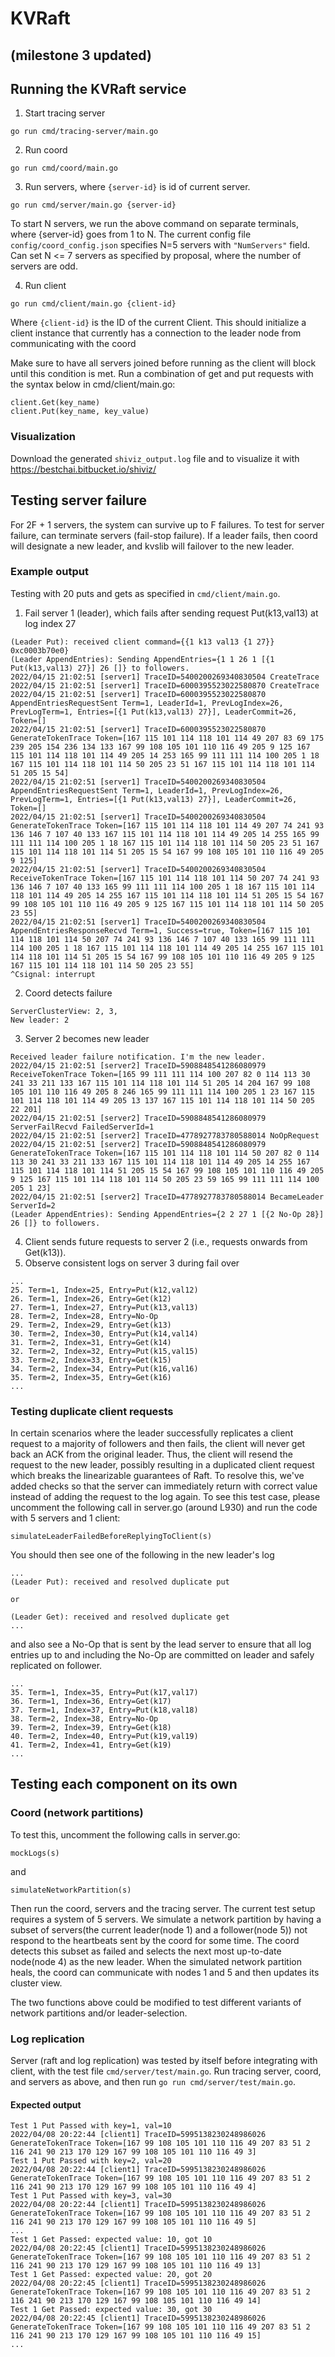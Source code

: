 # KVRaft
## (milestone 3 updated)
## Running the KVRaft service 

1. Start tracing server
```console
go run cmd/tracing-server/main.go
```

2. Run coord
```console
go run cmd/coord/main.go
```
3. Run servers, where `{server-id}` is id of current server.
```console
go run cmd/server/main.go {server-id}
```
To start N servers, we run the above command on separate terminals, where {server-id} goes from 1 to N. The current config file `config/coord_config.json` specifies N=5 servers with `"NumServers"` field. Can set N <= 7 servers as specified by proposal, where the number of servers are odd.

4. Run client
```console
go run cmd/client/main.go {client-id}
````
Where `{client-id}` is the ID of the current Client. This should initialize a client instance that currently has a connection to the leader node from communicating with the coord

Make sure to have all servers joined before running as the client will block until this condition is met. Run a combination of get and put requests with the syntax below in cmd/client/main.go:

```console
client.Get(key_name)
client.Put(key_name, key_value)
````

### Visualization

Download the generated `shiviz_output.log` file and to visualize it with https://bestchai.bitbucket.io/shiviz/

## Testing server failure

For 2F + 1 servers, the system can survive up to F failures. To test for server failure, can terminate servers (fail-stop failure). If a leader fails, then coord will designate a new leader, and kvslib will failover to the new leader. 

### Example output
Testing with 20 puts and gets as specified in `cmd/client/main.go`. 
1. Fail server 1 (leader), which fails after sending request Put(k13,val13) at log index 27
```
(Leader Put): received client command={{1 k13 val13 {1 27}} 0xc0003b70e0}
(Leader AppendEntries): Sending AppendEntries={1 1 26 1 [{1 Put(k13,val13) 27}] 26 []} to followers.
2022/04/15 21:02:51 [server1] TraceID=5400200269340830504 CreateTrace
2022/04/15 21:02:51 [server1] TraceID=6000395523022580870 CreateTrace
2022/04/15 21:02:51 [server1] TraceID=6000395523022580870 AppendEntriesRequestSent Term=1, LeaderId=1, PrevLogIndex=26, PrevLogTerm=1, Entries=[{1 Put(k13,val13) 27}], LeaderCommit=26, Token=[]
2022/04/15 21:02:51 [server1] TraceID=6000395523022580870 GenerateTokenTrace Token=[167 115 101 114 118 101 114 49 207 83 69 175 239 205 154 236 134 133 167 99 108 105 101 110 116 49 205 9 125 167 115 101 114 118 101 114 49 205 14 253 165 99 111 111 114 100 205 1 18 167 115 101 114 118 101 114 50 205 23 51 167 115 101 114 118 101 114 51 205 15 54]
2022/04/15 21:02:51 [server1] TraceID=5400200269340830504 AppendEntriesRequestSent Term=1, LeaderId=1, PrevLogIndex=26, PrevLogTerm=1, Entries=[{1 Put(k13,val13) 27}], LeaderCommit=26, Token=[]
2022/04/15 21:02:51 [server1] TraceID=5400200269340830504 GenerateTokenTrace Token=[167 115 101 114 118 101 114 49 207 74 241 93 136 146 7 107 40 133 167 115 101 114 118 101 114 49 205 14 255 165 99 111 111 114 100 205 1 18 167 115 101 114 118 101 114 50 205 23 51 167 115 101 114 118 101 114 51 205 15 54 167 99 108 105 101 110 116 49 205 9 125]
2022/04/15 21:02:51 [server1] TraceID=5400200269340830504 ReceiveTokenTrace Token=[167 115 101 114 118 101 114 50 207 74 241 93 136 146 7 107 40 133 165 99 111 111 114 100 205 1 18 167 115 101 114 118 101 114 49 205 14 255 167 115 101 114 118 101 114 51 205 15 54 167 99 108 105 101 110 116 49 205 9 125 167 115 101 114 118 101 114 50 205 23 55]
2022/04/15 21:02:51 [server1] TraceID=5400200269340830504 AppendEntriesResponseRecvd Term=1, Success=true, Token=[167 115 101 114 118 101 114 50 207 74 241 93 136 146 7 107 40 133 165 99 111 111 114 100 205 1 18 167 115 101 114 118 101 114 49 205 14 255 167 115 101 114 118 101 114 51 205 15 54 167 99 108 105 101 110 116 49 205 9 125 167 115 101 114 118 101 114 50 205 23 55]
^Csignal: interrupt
```
2. Coord detects failure
```
ServerClusterView: 2, 3, 
New leader: 2
```
3. Server 2 becomes new leader
```
Received leader failure notification. I'm the new leader.
2022/04/15 21:02:51 [server2] TraceID=5908848541286080979 ReceiveTokenTrace Token=[165 99 111 111 114 100 207 82 0 114 113 30 241 33 211 133 167 115 101 114 118 101 114 51 205 14 204 167 99 108 105 101 110 116 49 205 8 246 165 99 111 111 114 100 205 1 23 167 115 101 114 118 101 114 49 205 13 137 167 115 101 114 118 101 114 50 205 22 201]
2022/04/15 21:02:51 [server2] TraceID=5908848541286080979 ServerFailRecvd FailedServerId=1
2022/04/15 21:02:51 [server2] TraceID=4778927783780588014 NoOpRequest
2022/04/15 21:02:51 [server2] TraceID=5908848541286080979 GenerateTokenTrace Token=[167 115 101 114 118 101 114 50 207 82 0 114 113 30 241 33 211 133 167 115 101 114 118 101 114 49 205 14 255 167 115 101 114 118 101 114 51 205 15 54 167 99 108 105 101 110 116 49 205 9 125 167 115 101 114 118 101 114 50 205 23 59 165 99 111 111 114 100 205 1 23]
2022/04/15 21:02:51 [server2] TraceID=4778927783780588014 BecameLeader ServerId=2
(Leader AppendEntries): Sending AppendEntries={2 2 27 1 [{2 No-Op 28}] 26 []} to followers.
```
4. Client sends future requests to server 2 (i.e., requests onwards from Get(k13)).
5. Observe consistent logs on server 3 during fail over
```
...
25. Term=1, Index=25, Entry=Put(k12,val12)
26. Term=1, Index=26, Entry=Get(k12)
27. Term=1, Index=27, Entry=Put(k13,val13)
28. Term=2, Index=28, Entry=No-Op
29. Term=2, Index=29, Entry=Get(k13)
30. Term=2, Index=30, Entry=Put(k14,val14)
31. Term=2, Index=31, Entry=Get(k14)
32. Term=2, Index=32, Entry=Put(k15,val15)
33. Term=2, Index=33, Entry=Get(k15)
34. Term=2, Index=34, Entry=Put(k16,val16)
35. Term=2, Index=35, Entry=Get(k16)
...
```


### Testing duplicate client requests
In certain scenarios where the leader successfully replicates a client request to a majority of followers and then fails, the client will never get back an ACK from the original leader. Thus, the client will resend the request to the new leader, possibly resulting in a duplicated client request which breaks the linearizable guarantees of Raft. To resolve this, we've added checks so that the server can immediately return with correct value instead of adding the request to the log again. To see this test case, please uncomment the following call in server.go (around L930) and run the code with 5 servers and 1 client:
```
simulateLeaderFailedBeforeReplyingToClient(s)
```
You should then see one of the following in the new leader's log
```
...
(Leader Put): received and resolved duplicate put

or 

(Leader Get): received and resolved duplicate get
...
```
and also see a No-Op that is sent by the lead server to ensure that all log entries up to and including the No-Op are committed on leader and safely replicated on follower.
```
...
35. Term=1, Index=35, Entry=Put(k17,val17)
36. Term=1, Index=36, Entry=Get(k17)
37. Term=1, Index=37, Entry=Put(k18,val18)
38. Term=2, Index=38, Entry=No-Op
39. Term=2, Index=39, Entry=Get(k18)
40. Term=2, Index=40, Entry=Put(k19,val19)
41. Term=2, Index=41, Entry=Get(k19)
...
```


## Testing each component on its own

### Coord (network partitions)
To test this, uncomment the following calls in server.go:
```
mockLogs(s)
```
and 
```
simulateNetworkPartition(s)
```
Then run the coord, servers and the tracing server. The current test setup requires a system of 5 servers. We simulate a network partition by having a subset of servers(the current leader(node 1) and a follower(node 5)) not respond to the heartbeats sent by the coord for some time. The coord detects this subset as failed and selects the next most up-to-date node(node 4) as the new leader. When the simulated network partition heals, the coord can communicate with nodes 1 and 5 and then updates its cluster view.

The two functions above could be modified to test different variants of network partitions and/or leader-selection.
### Log replication

Server (raft and log replication) was tested by itself before integrating with client, with the test file `cmd/server/test/main.go`. Run tracing server, coord, and servers as above, and then run `go run cmd/server/test/main.go`. 
#### Expected output
```
Test 1 Put Passed with key=1, val=10 
2022/04/08 20:22:44 [client1] TraceID=5995138230248986026 GenerateTokenTrace Token=[167 99 108 105 101 110 116 49 207 83 51 2 116 241 90 213 170 129 167 99 108 105 101 110 116 49 3]
Test 1 Put Passed with key=2, val=20 
2022/04/08 20:22:44 [client1] TraceID=5995138230248986026 GenerateTokenTrace Token=[167 99 108 105 101 110 116 49 207 83 51 2 116 241 90 213 170 129 167 99 108 105 101 110 116 49 4]
Test 1 Put Passed with key=3, val=30 
2022/04/08 20:22:44 [client1] TraceID=5995138230248986026 GenerateTokenTrace Token=[167 99 108 105 101 110 116 49 207 83 51 2 116 241 90 213 170 129 167 99 108 105 101 110 116 49 5]
...
Test 1 Get Passed: expected value: 10, got 10 
2022/04/08 20:22:45 [client1] TraceID=5995138230248986026 GenerateTokenTrace Token=[167 99 108 105 101 110 116 49 207 83 51 2 116 241 90 213 170 129 167 99 108 105 101 110 116 49 13]
Test 1 Get Passed: expected value: 20, got 20 
2022/04/08 20:22:45 [client1] TraceID=5995138230248986026 GenerateTokenTrace Token=[167 99 108 105 101 110 116 49 207 83 51 2 116 241 90 213 170 129 167 99 108 105 101 110 116 49 14]
Test 1 Get Passed: expected value: 30, got 30 
2022/04/08 20:22:45 [client1] TraceID=5995138230248986026 GenerateTokenTrace Token=[167 99 108 105 101 110 116 49 207 83 51 2 116 241 90 213 170 129 167 99 108 105 101 110 116 49 15]
...
```

